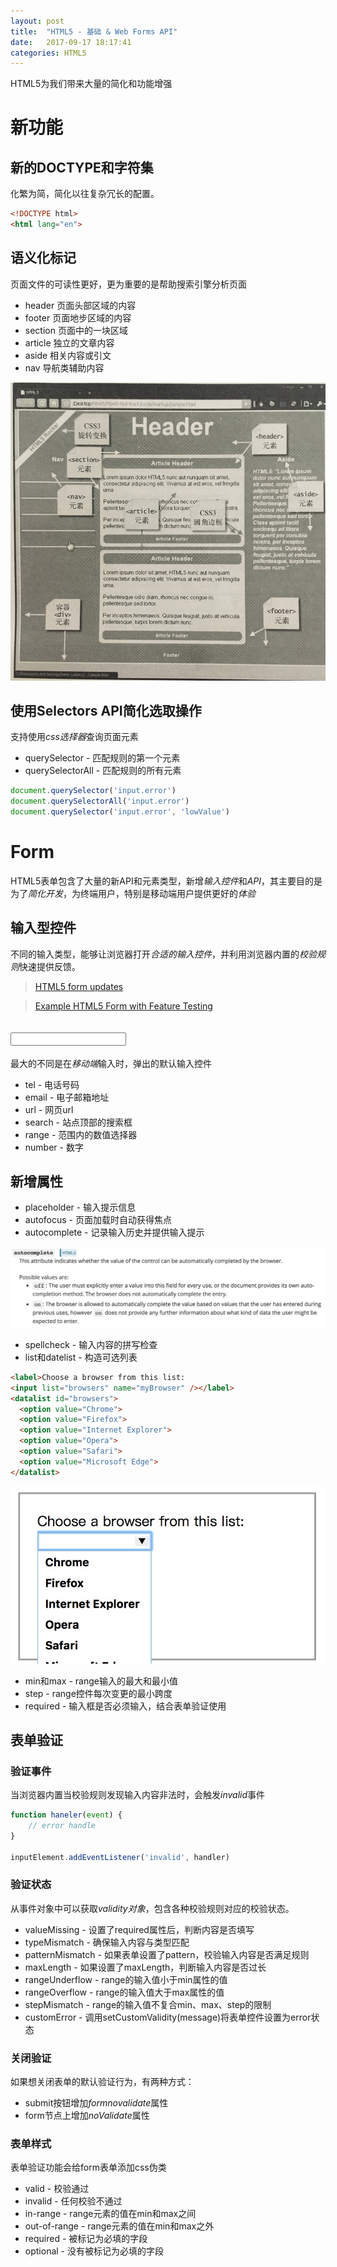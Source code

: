 ```yaml
---
layout: post
title:  "HTML5 - 基础 & Web Forms API"
date:   2017-09-17 18:17:41
categories: HTML5
---
```


HTML5为我们带来大量的简化和功能增强

# 新功能

## 新的DOCTYPE和字符集

化繁为简，简化以往复杂冗长的配置。

```html
<!DOCTYPE html>
<html lang="en">
```
## 语义化标记

页面文件的可读性更好，更为重要的是帮助搜索引擎分析页面
- header 页面头部区域的内容
- footer 页面地步区域的内容
- section 页面中的一块区域
- article 独立的文章内容
- aside 相关内容或引文
- nav 导航类辅助内容

![](/images/2017-09-17-21-43-41.jpg)

## 使用Selectors API简化选取操作

支持使用*css选择器*查询页面元素

- querySelector - 匹配规则的第一个元素
- querySelectorAll - 匹配规则的所有元素

```js
document.querySelector('input.error')
document.querySelectorAll('input.error')
document.querySelector('input.error', 'lowValue')
```


# Form

HTML5表单包含了大量的新API和元素类型，新增*输入控件*和*API*，其主要目的是为了*简化开发*，为终端用户，特别是移动端用户提供更好的*体验*

## 输入型控件

不同的输入类型，能够让浏览器打开*合适的输入控件*，并利用浏览器内置的*校验规则*快速提供反馈。

> [HTML5 form updates](https://developer.mozilla.org/en-US/docs/Learn/HTML/Forms/HTML5_updates)

> [Example HTML5 Form with Feature Testing](https://www.wufoo.com/html5/example/)
## <input type="xxx">
最大的不同是在*移动端*输入时，弹出的默认输入控件
- tel - 电话号码
- email - 电子邮箱地址
- url - 网页url
- search - 站点顶部的搜索框
- range - 范围内的数值选择器
- number - 数字

## 新增属性

- placeholder - 输入提示信息
- autofocus - 页面加载时自动获得焦点
- autocomplete - 记录输入历史并提供输入提示

![](/images/2017-09-17-18-36-20.jpg)

- spellcheck - 输入内容的拼写检查
- list和datelist - 构造可选列表

```html
<label>Choose a browser from this list:
<input list="browsers" name="myBrowser" /></label>
<datalist id="browsers">
  <option value="Chrome">
  <option value="Firefox">
  <option value="Internet Explorer">
  <option value="Opera">
  <option value="Safari">
  <option value="Microsoft Edge">
</datalist>
```


![](/images/2017-09-17-18-37-59.jpg)

- min和max - range输入的最大和最小值
- step - range控件每次变更的最小跨度
- required - 输入框是否必须输入，结合表单验证使用

## 表单验证

### 验证事件

当浏览器内置当校验规则发现输入内容非法时，会触发*invalid*事件

```js
function haneler(event) {
    // error handle
}

inputElement.addEventListener('invalid', handler)
```

### 验证状态

从事件对象中可以获取*validity对象*，包含各种校验规则对应的校验状态。

- valueMissing - 设置了required属性后，判断内容是否填写
- typeMismatch - 确保输入内容与类型匹配
- patternMismatch - 如果表单设置了pattern，校验输入内容是否满足规则
- maxLength - 如果设置了maxLength，判断输入内容是否过长
- rangeUnderflow - range的输入值小于min属性的值
- rangeOverflow - range的输入值大于max属性的值
- stepMismatch - range的输入值不复合min、max、step的限制
- customError - 调用setCustomValidity(message)将表单控件设置为error状态

### 关闭验证

如果想关闭表单的默认验证行为，有两种方式：

- submit按钮增加*formnovalidate*属性
- form节点上增加*noValidate*属性

### 表单样式
表单验证功能会给form表单添加css伪类

- valid - 校验通过
- invalid - 任何校验不通过
- in-range - range元素的值在min和max之间
- out-of-range - range元素的值在min和max之外
- required - 被标记为必填的字段
- optional - 没有被标记为必填的字段